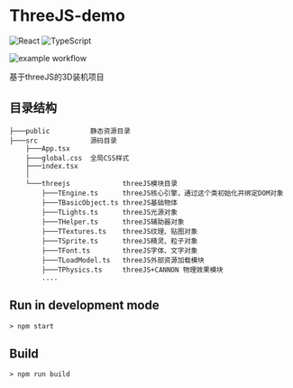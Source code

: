 # ThreeJS-demo

![React](https://img.shields.io/badge/react-%2320232a.svg?style=for-the-badge&logo=react&logoColor=%2361DAFB)
![TypeScript](https://img.shields.io/badge/typescript-%23007ACC.svg?style=for-the-badge&logo=typescript&logoColor=white)

![example workflow](https://github.com/tagbug/threejs-demo/actions/workflows/node.js.yml/badge.svg)

基于threeJS的3D装机项目

## 目录结构

    ├───public          静态资源目录
    ├───src             源码目录
        ├───App.tsx     
        ├───global.css  全局CSS样式
        ├───index.tsx   
        │
        └───threejs             threeJS模块目录
            ├───TEngine.ts      threeJS核心引擎，通过这个类初始化并绑定DOM对象
            ├───TBasicObject.ts threeJS基础物体
            ├───TLights.ts      threeJS光源对象
            ├───THelper.ts      threeJS辅助器对象
            ├───TTextures.ts    threeJS纹理、贴图对象
            ├───TSprite.ts      threeJS精灵、粒子对象
            ├───TFont.ts        threeJS字体、文字对象
            ├───TLoadModel.ts   threeJS外部资源加载模块
            ├───TPhysics.ts     threeJS+CANNON 物理效果模块
            ....


## Run in development mode

```shell
> npm start
```

## Build

```shell
> npm run build
```